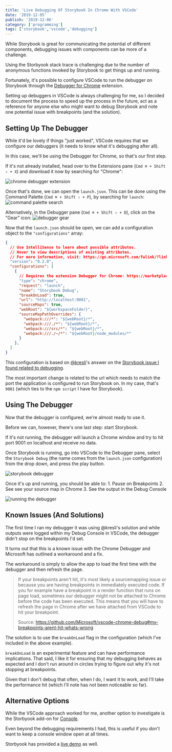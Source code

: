 ```yaml
---
title: 'Live Debugging Of Storybook In Chrome With VSCode'
date: '2019-12-05'
publish: '2019-12-06'
category: ['programming']
tags: ['storybook','vscode','debugging']
---
```


While Storybook is great for communicating the potential of different components, debugging issues with components can be more of a challenge.

Using the Storbyook stack trace is challenging due to the number of anonymous functions invoked by Storybook to get things up and running.

Fortunately, it's possible to configure VSCode to run the debugger on Storybook through the [Debugger for Chrome](https://marketplace.visualstudio.com/items?itemName=msjsdiag.debugger-for-chrome) extension.

Setting up debuggers in VSCode is always challenging for me, so I decided to document the process to speed up the process in the future, act as a reference for anyone else who might want to debug Storybook and note one potential issue with breakpoints (and the solution).

## Setting Up The Debugger

While it'd be lovely if things "just worked", VSCode requires that we configure our debuggers (it needs to know what it's debugging after all).

In this case, we'll be using the Debugger for Chrome, so that's our first step.

If it's not already installed, head over to the Extensions pane (`Cmd ⌘ + Shift ⇧ + X`) and download it now by searching for "Chrome":

![chrome debugger extension](./debugger-chrome-extension.png)

Once that's done, we can open the `launch.json`. This can be done using the Command Palette (`Cmd ⌘ + Shift ⇧ + P`), by searching for `launch`:
![command palette search](./command-palette-debug.jpg)

Alternatively, in the Debugger pane (`Cmd ⌘ + Shift ⇧ + D`), click on the "Gear" icon:
![debugger gear](./debug-gear.png)

Now that the `launch.json` should be open, we can add a configuration object to the `"configurations"` array:

```json
{
  // Use IntelliSense to learn about possible attributes.
  // Hover to view descriptions of existing attributes.
  // For more information, visit: https://go.microsoft.com/fwlink/?linkid=830387
  "version": "0.2.0",
  "configurations": [
    {
      // Requires the extension Debugger for Chrome: https://marketplace.visualstudio.com/items?itemName=msjsdiag.debugger-for-chrome
      "type": "chrome",
      "request": "launch",
      "name": "Storybook Debug",
      "breakOnLoad": true,
      "url": "http://localhost:9001",
      "sourceMaps": true,
      "webRoot": "${workspaceFolder}",
      "sourceMapPathOverrides": {
        "webpack:///*": "${webRoot}/*",
        "webpack:///./*": "${webRoot}/*",
        "webpack:///src/*": "${webRoot}/*",
        "webpack:///./~/*": "${webRoot}/node_modules/*"
      }
    },
  ]
}
```

This configuration is based on [@kresli](https://github.com/kresli)'s answer on the [Storybook issue I found related to debugging](https://github.com/storybookjs/storybook/issues/1754).

The most important change is related to the url which needs to match the port the application is configured to run Storybook on. In my case, that's `9001` (which ties to the `npm script` I have for Storybook).

## Using The Debugger

Now that the debugger is configured, we're almost ready to use it.

Before we can, however, there's one last step: start Storybook.

If it's not running, the debugger will launch a Chrome window and try to hit port 9001 on localhost and receive no data.

Once Storybook is running, go into VSCode to the Debugger pane, select the `Storybook Debug` (the name comes from the `launch.json` configuration) from the drop down, and press the play button.

![storybook debugger](./launch-debugger.png)

Once it's up and running, you should be able to:
1\. Pause on Breakpoints
2\. See see your source map in Chrome
3\. See the output in the Debug Console

![running the debugger](./running-debugger.png)

## Known Issues (And Solutions)

The first time I ran my debugger it was using @kresli's solution and while outputs were logged within my Debug Console in VSCode, the debugger didn't stop on the breakpoints I'd set.

It turns out that this is a known issue with the Chrome Debugger and Microsoft has outlined a workaround and a fix.

The workaround is simply to allow the app to load the first time with the debugger and then refresh the page.

> If your breakpoints aren't hit, it's most likely a sourcemapping issue or because you are having breakpoints in immediately executed code. If you for example have a breakpoint in a render function that runs on page load, sometimes our debugger might not be attached to Chrome before the code has been executed. This means that you will have to refresh the page in Chrome after we have attached from VSCode to hit your breakpoint.
>
> Source: <https://github.com/Microsoft/vscode-chrome-debug#my-breakpoints-arent-hit-whats-wrong>

The solution is to use the `breakOnLoad` flag in the configuration (which I've included in the above example).

`breakOnLoad` is an experimental feature and can have performance implications. That said, I like it for ensuring that my debugging behaves as expected and I don't run around in circles trying to figure out why it's not stopping at breakpoints.

Given that I don't debug that often, when I do, I want it to work, and I'll take the performance hit (which I'll note has not been noticeable so far).

## Alternative Options

While the VSCode approach worked for me, another option to investigate is the Storbyook add-on for [Console](https://github.com/storybookjs/storybook-addon-console).

Even beyond the debugging requirements I had, this is useful if you don't want to keep a console window open at all times.

Storbyook has provided a [live demo](https://storybookjs.github.io/storybook-addon-console/?path=/story/*) as well.
